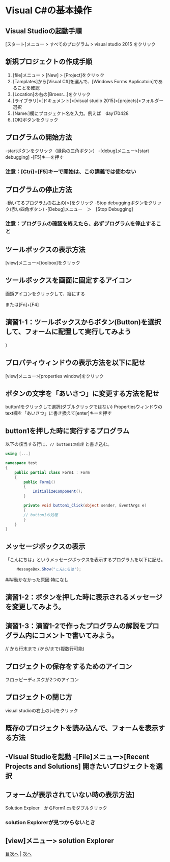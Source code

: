 # Visual C#の基本操作
## Visual Studioの起動手順
[スタート]メニュー > すべてのプログラム > visual studio 2015 をクリック


## 新規プロジェクトの作成手順
1.	 [file]メニュー > [New] > [Project]をクリック
2.	 [Tamplates]から[Visual C#]を選んで、[Windows Forms Applicatoin]であることを確認
3.	 [Location]の右の[Broesr...]をクリック
1. [ライブラリ]>[ドキュメント]>[visual studio 2015]>[projects]>フォルダー選択
4.	 [Name:]欄にプロジェクト名を入力。例えば　day170428
5.	 [OK]ボタンをクリック
	 


## プログラムの開始方法
-startボタンをクリック（緑色の三角ボタン）
-[debug]メニュー>[start debugging]
-[F5]キーを押す

### 注意：[Ctri]+[F5]キーで開始は、この講義では使わない

## プログラムの停止方法
-動いてるプログラムの右上の[×]をクリック
-Stop debuggingボタンをクリック(赤い四角ボタン)
-[Debug]メニュー　＞　[Stop Debugging]

### 注意：プログラムの確認を終えたら、必ずプログラムを停止すること

## ツールボックスの表示方法
[view]メニュー>[toolbox]をクリック


## ツールボックスを画面に固定するアイコン
画鋲アイコンをクリックして、縦にする

または[Fn]+[F4]
## 演習1-1：ツールボックスからボタン(Button)を選択して、フォームに配置して実行してみよう
）


## プロパティウィンドウの表示方法を以下に記せ
[view]メニュー>[properties window]をクリック


## ボタンの文字を「あいさつ」に変更する方法を記せ
button1をクリックして選択(ダブルクリックではない)
Propertiesウィンドウのtext欄を「あいさつ」に書き換えて[enter]キーを押す

## button1を押した時に実行するプログラム
以下の該当する行に、`// button1の処理` と書き込む。

```cs
using [...]

namespace test
{
    public partial class Form1 : Form
    {
        public Form1()
        {
            InitializeComponent();
        }

        private void button1_Click(object sender, EventArgs e)
        {
		// button1の処理
        }
    }
}
```

## メッセージボックスの表示
「こんにちは」というメッセージボックスを表示するプログラムを以下に記せ。

```cs
	 MessageBox.Show("こんにちは");
```

###動かなかった原因
特になし

## 演習1-2：ボタンを押した時に表示されるメッセージを変更してみよう。



## 演習1-3：演習1-2で作ったプログラムの解説をプログラム内にコメントで書いてみよう。
// から行末まで
/*から*/まで(複数行可能)

## プロジェクトの保存をするためのアイコン
フロッピーディスクが2つのアイコン


## プロジェクトの閉じ方
visual studioの右上の[×]をクリック


## 既存のプロジェクトを読み込んで、フォームを表示する方法
-Visual Studioを起動
-[File]メニュー>[Recent Projects and Solutions]
開きたいプロジェクトを選択
-

## フォームが表示されていない時の表示方法]
Solution Exploer　からForm1.csをダブルクリック

### solution Explorerが見つからないとき
[view]メニュー> solution Explorer
---

[目次へ](README.md#%E7%9B%AE%E6%AC%A1) | [次へ](README.md#%E3%83%97%E3%83%AD%E3%82%B0%E3%83%A9%E3%83%9F%E3%83%B3%E3%82%B0%E3%81%AE%E8%82%9D)
